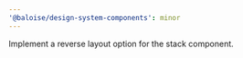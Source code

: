 ```yaml
---
'@baloise/design-system-components': minor
---
```


Implement a reverse layout option for the stack component.
